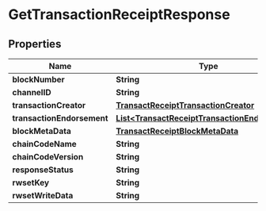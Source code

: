 

# GetTransactionReceiptResponse


## Properties

| Name | Type | Description | Notes |
|------------ | ------------- | ------------- | -------------|
|**blockNumber** | **String** |  |  [optional] |
|**channelID** | **String** |  |  [optional] |
|**transactionCreator** | [**TransactReceiptTransactionCreator**](TransactReceiptTransactionCreator.md) |  |  [optional] |
|**transactionEndorsement** | [**List&lt;TransactReceiptTransactionEndorsement&gt;**](TransactReceiptTransactionEndorsement.md) |  |  [optional] |
|**blockMetaData** | [**TransactReceiptBlockMetaData**](TransactReceiptBlockMetaData.md) |  |  [optional] |
|**chainCodeName** | **String** |  |  [optional] |
|**chainCodeVersion** | **String** |  |  [optional] |
|**responseStatus** | **String** |  |  [optional] |
|**rwsetKey** | **String** |  |  [optional] |
|**rwsetWriteData** | **String** |  |  [optional] |



